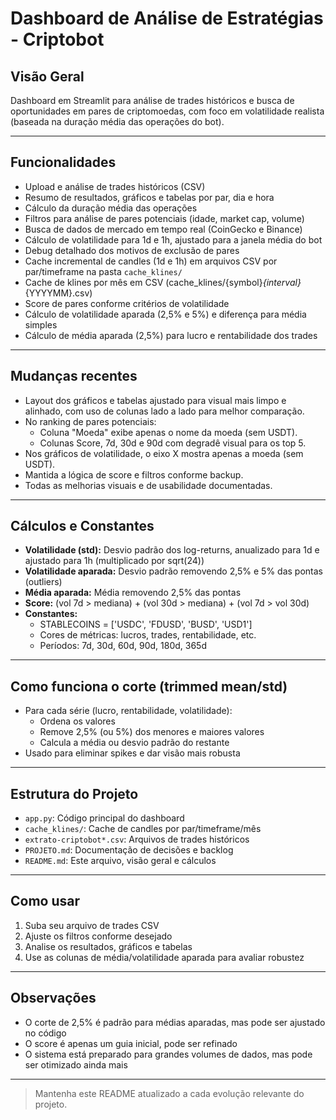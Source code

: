 # Dashboard de Análise de Estratégias - Criptobot

## Visão Geral
Dashboard em Streamlit para análise de trades históricos e busca de oportunidades em pares de criptomoedas, com foco em volatilidade realista (baseada na duração média das operações do bot).

---

## Funcionalidades
- Upload e análise de trades históricos (CSV)
- Resumo de resultados, gráficos e tabelas por par, dia e hora
- Cálculo da duração média das operações
- Filtros para análise de pares potenciais (idade, market cap, volume)
- Busca de dados de mercado em tempo real (CoinGecko e Binance)
- Cálculo de volatilidade para 1d e 1h, ajustado para a janela média do bot
- Debug detalhado dos motivos de exclusão de pares
- Cache incremental de candles (1d e 1h) em arquivos CSV por par/timeframe na pasta `cache_klines/`
- Cache de klines por mês em CSV (cache_klines/{symbol}_{interval}_{YYYYMM}.csv)
- Score de pares conforme critérios de volatilidade
- Cálculo de volatilidade aparada (2,5% e 5%) e diferença para média simples
- Cálculo de média aparada (2,5%) para lucro e rentabilidade dos trades

---

## Mudanças recentes
- Layout dos gráficos e tabelas ajustado para visual mais limpo e alinhado, com uso de colunas lado a lado para melhor comparação.
- No ranking de pares potenciais:
  - Coluna "Moeda" exibe apenas o nome da moeda (sem USDT).
  - Colunas Score, 7d, 30d e 90d com degradê visual para os top 5.
- Nos gráficos de volatilidade, o eixo X mostra apenas a moeda (sem USDT).
- Mantida a lógica de score e filtros conforme backup.
- Todas as melhorias visuais e de usabilidade documentadas.

---

## Cálculos e Constantes
- **Volatilidade (std):** Desvio padrão dos log-returns, anualizado para 1d e ajustado para 1h (multiplicado por sqrt(24))
- **Volatilidade aparada:** Desvio padrão removendo 2,5% e 5% das pontas (outliers)
- **Média aparada:** Média removendo 2,5% das pontas
- **Score:** (vol 7d > mediana) + (vol 30d > mediana) + (vol 7d > vol 30d)
- **Constantes:**
  - STABLECOINS = ['USDC', 'FDUSD', 'BUSD', 'USD1']
  - Cores de métricas: lucros, trades, rentabilidade, etc.
  - Períodos: 7d, 30d, 60d, 90d, 180d, 365d

---

## Como funciona o corte (trimmed mean/std)
- Para cada série (lucro, rentabilidade, volatilidade):
  - Ordena os valores
  - Remove 2,5% (ou 5%) dos menores e maiores valores
  - Calcula a média ou desvio padrão do restante
- Usado para eliminar spikes e dar visão mais robusta

---

## Estrutura do Projeto
- `app.py`: Código principal do dashboard
- `cache_klines/`: Cache de candles por par/timeframe/mês
- `extrato-criptobot*.csv`: Arquivos de trades históricos
- `PROJETO.md`: Documentação de decisões e backlog
- `README.md`: Este arquivo, visão geral e cálculos

---

## Como usar
1. Suba seu arquivo de trades CSV
2. Ajuste os filtros conforme desejado
3. Analise os resultados, gráficos e tabelas
4. Use as colunas de média/volatilidade aparada para avaliar robustez

---

## Observações
- O corte de 2,5% é padrão para médias aparadas, mas pode ser ajustado no código
- O score é apenas um guia inicial, pode ser refinado
- O sistema está preparado para grandes volumes de dados, mas pode ser otimizado ainda mais

---

> Mantenha este README atualizado a cada evolução relevante do projeto.
